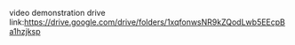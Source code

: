 video demonstration drive link:https://drive.google.com/drive/folders/1xqfonwsNR9kZQodLwb5EEcpBa1hzjksp
